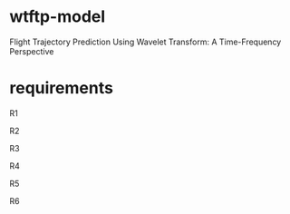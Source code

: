 # wtftp-model
Flight Trajectory Prediction Using Wavelet Transform: A Time-Frequency Perspective

# requirements

R1

R2

R3

R4

R5

R6